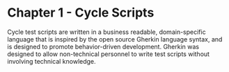 # Chapter 1 - Cycle Scripts

Cycle test scripts are written in a business readable, domain-specific language that is inspired by the open source Gherkin language syntax, and is designed to promote behavior-driven development. Gherkin was designed to allow non-technical personnel to write test scripts without involving technical knowledge. 
